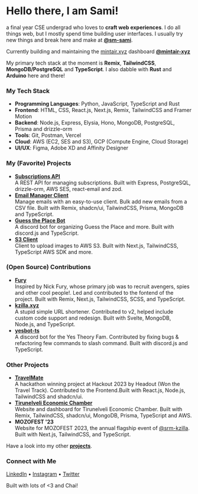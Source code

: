 # Hello there, I am Sami!
a final year CSE undergrad who loves to **craft web experiences**. I do all things web, but I mostly spend time building user interfaces. I usually try new things and break here and make at [**@sm-sami**](https://github.com/sm-sami).

Currently building and maintaining the [mintair.xyz](https://mintair.xyz) dashboard [**@mintair-xyz**](https://github.com/mintair-xyz)

My primary tech stack at the moment is **Remix**, **TailwindCSS**, **MongoDB/PostgreSQL** and **TypeScript**. I also dabble with **Rust** and **Arduino** here and there!

### My Tech Stack
- **Programming Languages**: Python, JavaScript, TypeScript and Rust
- **Frontend**: HTML, CSS, React.js, Next.js, Remix, TailwindCSS and Framer Motion
- **Backend**: Node.js, Express, Elysia, Hono, MongoDB, PostgreSQL, Prisma and drizzle-orm
- **Tools**: Git, Postman, Vercel 
- **Cloud**: AWS (EC2, SES and S3), GCP (Compute Engine, Cloud Storage)
- **UI/UX**: Figma, Adobe XD and Affinity Designer

### My (Favorite) Projects
- [**Subscriptions API**](https://github.com/sm-sami/subscriptions-api) <br /> A REST API for managing subscriptions. Built with Express, PostgreSQL, drizzle-orm, AWS SES, react-email and zod.
- [**Email Manager Client**](https://github.com/GDSCSRM/email-manager-client) <br /> Manage emails with an easy-to-use client. Bulk add new emails from a CSV file. Built with Remix, shadcn/ui, TailwindCSS, Prisma, MongoDB and TypeScript.
- [**Guess the Place Bot**](https://github.com/sm-sami/mlu-bot) <br /> A discord bot for organizing Guess the Place and more. Built with discord.js and TypeScript.
- [**S3 Client**](https://github.com/sm-sami/s3-client) <br /> Client to upload images to AWS S3. Built with Next.js, TailwindCSS, TypeScript AWS SDK and more.

### (Open Source) Contributions
- [**Fury**](https://github.com/srm-kzilla/fury) <br /> Inspired by Nick Fury, whose primary job was to recruit avengers, spies and other cool people!. Led and contributed to the fontend of the project. Built with Remix, Next.js, TailwindCSS, SCSS, and TypeScript.
- [**kzilla.xyz**](https://github.com/srm-kzilla/kzilla.xyz) <br /> A stupid simple URL shortener. Contributed to v2, helped include custom code support and redesign. Built with Svelte, MongoDB, Node.js, and TypeScript.
- [**yesbot-ts**](https://github.com/Yes-Theory-Fam/yesbot-ts) <br /> A discord bot for the Yes Theory Fam. Contributed by fixing bugs & refactoring few commands to slash command. Built with discord.js and TypeScript.

### Other Projects
- [**TravelMate**](https://github.com/sm-sami/hackout-travelmate) <br /> A hackathon winning project at Hackout 2023 by Headout (Won the Travel Track). Contributed to the Frontend.Built with React.js, Node.js, TailwindCSS and shadcn/ui.
- [**Tirunelveli Economic Chamber**](https://tirunelvelieconomicchamber.com/) <br /> Website and dashboard for Tirunelveli Economic Chamber. Built with Remix, TailwindCSS, shadcn/ui, MongoDB, Prisma, TypeScript and AWS.
- **MOZOFEST '23** <br /> Website for MOZOFEST 2023, the annual flagship event of [@srm-kzilla](https://github.com/srm-kzilla). Built with Next.js, TailwindCSS, and TypeScript.

Have a look into my other [**projects**](https://mhmdsami.me/projects).

### Connect with Me
[LinkedIn](https://www.linkedin.com/in/sm-sami/) • [Instagram](https://www.instagram.com/siamasdev/) • [Twitter](https://twitter.com/siamasdev)

Built with lots of <3 and Chai!
